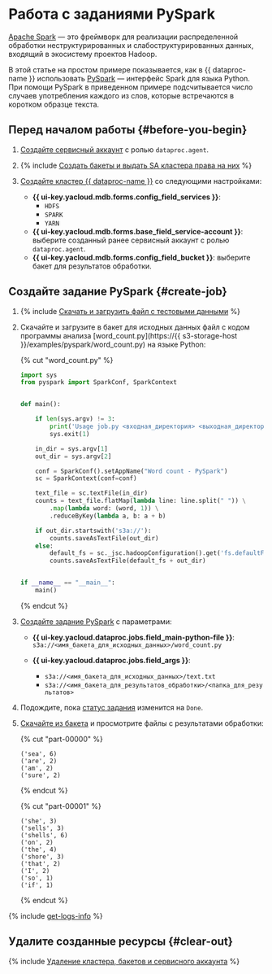 # Работа с заданиями PySpark

[Apache Spark](https://spark.apache.org/) — это фреймворк для реализации распределенной обработки неструктурированных и слабоструктурированных данных, входящий в экосистему проектов Hadoop.

В этой статье на простом примере показывается, как в {{ dataproc-name }} использовать [PySpark](https://spark.apache.org/docs/latest/api/python/) — интерфейс Spark для языка Python. При помощи PySpark в приведенном примере подсчитывается число случаев употребления каждого из слов, которые встречаются в коротком образце текста.

## Перед началом работы {#before-you-begin}

1. [Создайте сервисный аккаунт](../../iam/operations/sa/create.md) с ролью `dataproc.agent`.

1. {% include [Создать бакеты и выдать SA кластера права на них](../../_includes/data-proc/tutorials/basic-before-buckets.md) %}

1. [Создайте кластер {{ dataproc-name }}](../operations/cluster-create.md) со следующими настройками:

    * **{{ ui-key.yacloud.mdb.forms.config_field_services }}**:
        * `HDFS`
        * `SPARK`
        * `YARN`
    * **{{ ui-key.yacloud.mdb.forms.base_field_service-account }}**: выберите созданный ранее сервисный аккаунт с ролью `dataproc.agent`.
    * **{{ ui-key.yacloud.mdb.forms.config_field_bucket }}**: выберите бакет для результатов обработки.

## Создайте задание PySpark {#create-job}

1. {% include [Скачать и загрузить файл с тестовыми данными](../../_includes/data-proc/tutorials/sample-txt.md) %}

1. Скачайте и загрузите в бакет для исходных данных файл с кодом программы анализа [word_count.py](https://{{ s3-storage-host }}/examples/pyspark/word_count.py) на языке Python:

    {% cut "word_count.py" %}

    ```python
    import sys
    from pyspark import SparkConf, SparkContext


    def main():

        if len(sys.argv) != 3:
            print('Usage job.py <входная_директория> <выходная_директория>')
            sys.exit(1)

        in_dir = sys.argv[1]
        out_dir = sys.argv[2]

        conf = SparkConf().setAppName("Word count - PySpark")
        sc = SparkContext(conf=conf)

        text_file = sc.textFile(in_dir)
        counts = text_file.flatMap(lambda line: line.split(" ")) \
            .map(lambda word: (word, 1)) \
            .reduceByKey(lambda a, b: a + b)

        if out_dir.startswith('s3a://'):
            counts.saveAsTextFile(out_dir) 
        else:
            default_fs = sc._jsc.hadoopConfiguration().get('fs.defaultFS')
            counts.saveAsTextFile(default_fs + out_dir)


    if __name__ == "__main__":
        main()
    ```

    {% endcut %}

1. [Создайте задание PySpark](../operations/jobs-pyspark#create) с параметрами:

    * **{{ ui-key.yacloud.dataproc.jobs.field_main-python-file }}**: `s3a://<имя_бакета_для_исходных_данных>/word_count.py`
    * **{{ ui-key.yacloud.dataproc.jobs.field_args }}**:

        * `s3a://<имя_бакета_для_исходных_данных>/text.txt`
        * `s3a://<имя_бакета_для_результатов_обработки>/<папка_для_результатов>`

1. Подождите, пока [статус задания](../operations/jobs-pyspark.md#get-info) изменится на `Done`.

1. [Скачайте из бакета](../../storage/operations/objects/download.md) и просмотрите файлы с результатами обработки:

    {% cut "part-00000" %}

    ```text
    ('sea', 6)
    ('are', 2)
    ('am', 2)
    ('sure', 2)
    ```

    {% endcut %}

    {% cut "part-00001" %}

    ```text
    ('she', 3)
    ('sells', 3)
    ('shells', 6)
    ('on', 2)
    ('the', 4)
    ('shore', 3)
    ('that', 2)
    ('I', 2)
    ('so', 1)
    ('if', 1)
    ```

    {% endcut %}

{% include [get-logs-info](../../_includes/data-proc/note-info-get-logs.md) %}

## Удалите созданные ресурсы {#clear-out}

{% include [Удаление кластера, бакетов и сервисного аккаунта](../../_includes/data-proc/tutorials/basic-clear-out.md) %}

